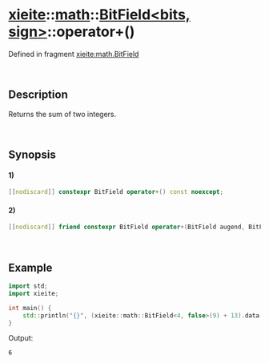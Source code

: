 # [xieite](../../../../../xieite.md)\:\:[math](../../../../../math.md)\:\:[BitField<bits, sign>](../../../../bit_field.md)\:\:operator+\(\)
Defined in fragment [xieite:math.BitField](../../../../../../../src/math/bit_field.cpp)

&nbsp;

## Description
Returns the sum of two integers.

&nbsp;

## Synopsis
#### 1)
```cpp
[[nodiscard]] constexpr BitField operator+() const noexcept;
```
#### 2)
```cpp
[[nodiscard]] friend constexpr BitField operator+(BitField augend, BitField addend) noexcept;
```

&nbsp;

## Example
```cpp
import std;
import xieite;

int main() {
    std::println("{}", (xieite::math::BitField<4, false>(9) + 13).data());
}
```
Output:
```
6
```
